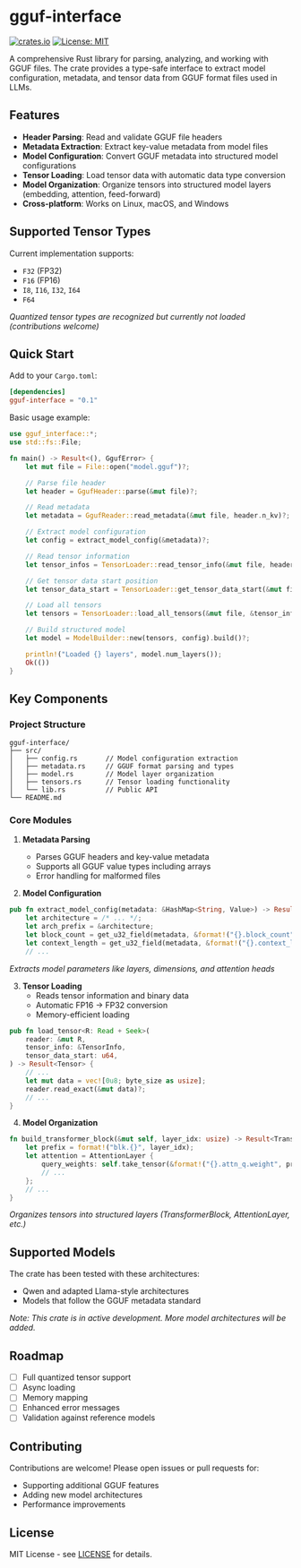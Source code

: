 # gguf-interface

[![crates.io](https://img.shields.io/crates/v/gguf-interface)](https://crates.io/crates/gguf-interface)
[![License: MIT](https://img.shields.io/badge/License-MIT-blue.svg)](LICENSE)

A comprehensive Rust library for parsing, analyzing, and working with GGUF files. The crate provides a type-safe interface to extract model configuration, metadata, and tensor data from GGUF format files used in LLMs.

## Features

- **Header Parsing**: Read and validate GGUF file headers
- **Metadata Extraction**: Extract key-value metadata from model files
- **Model Configuration**: Convert GGUF metadata into structured model configurations
- **Tensor Loading**: Load tensor data with automatic data type conversion
- **Model Organization**: Organize tensors into structured model layers (embedding, attention, feed-forward)
- **Cross-platform**: Works on Linux, macOS, and Windows

## Supported Tensor Types
Current implementation supports:
- `F32` (FP32)
- `F16` (FP16)
- `I8`, `I16`, `I32`, `I64`
- `F64`

*Quantized tensor types are recognized but currently not loaded (contributions welcome)*

## Quick Start

Add to your `Cargo.toml`:
```toml
[dependencies]
gguf-interface = "0.1"
```

Basic usage example:
```rust
use gguf_interface::*;
use std::fs::File;

fn main() -> Result<(), GgufError> {
    let mut file = File::open("model.gguf")?;

    // Parse file header
    let header = GgufHeader::parse(&mut file)?;

    // Read metadata
    let metadata = GgufReader::read_metadata(&mut file, header.n_kv)?;

    // Extract model configuration
    let config = extract_model_config(&metadata)?;

    // Read tensor information
    let tensor_infos = TensorLoader::read_tensor_info(&mut file, header.n_tensors)?;

    // Get tensor data start position
    let tensor_data_start = TensorLoader::get_tensor_data_start(&mut file)?;

    // Load all tensors
    let tensors = TensorLoader::load_all_tensors(&mut file, &tensor_infos, tensor_data_start)?;

    // Build structured model
    let model = ModelBuilder::new(tensors, config).build()?;

    println!("Loaded {} layers", model.num_layers());
    Ok(())
}
```

## Key Components

### Project Structure
```terminal
gguf-interface/
├── src/
│   ├── config.rs       // Model configuration extraction
│   ├── metadata.rs     // GGUF format parsing and types
│   ├── model.rs        // Model layer organization
│   ├── tensors.rs      // Tensor loading functionality
│   └── lib.rs          // Public API
└── README.md
```

### Core Modules
1. **Metadata Parsing**
   - Parses GGUF headers and key-value metadata
   - Supports all GGUF value types including arrays
   - Error handling for malformed files

2. **Model Configuration**
```rs gguf-interface/src/config.rs#L13-27
pub fn extract_model_config(metadata: &HashMap<String, Value>) -> Result<ModelConfig> {
    let architecture = /* ... */;
    let arch_prefix = &architecture;
    let block_count = get_u32_field(metadata, &format!("{}.block_count", arch_prefix))?;
    let context_length = get_u32_field(metadata, &format!("{}.context_length", arch_prefix))?;
    // ...
```
*Extracts model parameters like layers, dimensions, and attention heads*

3. **Tensor Loading**
   - Reads tensor information and binary data
   - Automatic FP16 → FP32 conversion
   - Memory-efficient loading
```rs gguf-interface/src/tensors.rs#L98-112
pub fn load_tensor<R: Read + Seek>(
    reader: &mut R,
    tensor_info: &TensorInfo,
    tensor_data_start: u64,
) -> Result<Tensor> {
    // ...
    let mut data = vec![0u8; byte_size as usize];
    reader.read_exact(&mut data)?;
    // ...
}
```

4. **Model Organization**
```rs gguf-interface/src/model.rs#L197-233
fn build_transformer_block(&mut self, layer_idx: usize) -> Result<TransformerBlock> {
    let prefix = format!("blk.{}", layer_idx);
    let attention = AttentionLayer {
        query_weights: self.take_tensor(&format!("{}.attn_q.weight", prefix))?,
        // ...
    };
    // ...
}
```
*Organizes tensors into structured layers (TransformerBlock, AttentionLayer, etc.)*

## Supported Models

The crate has been tested with these architectures:
- Qwen and adapted Llama-style architectures
- Models that follow the GGUF metadata standard

*Note: This crate is in active development. More model architectures will be added.*

## Roadmap

- [ ] Full quantized tensor support
- [ ] Async loading
- [ ] Memory mapping
- [ ] Enhanced error messages
- [ ] Validation against reference models

## Contributing

Contributions are welcome! Please open issues or pull requests for:
- Supporting additional GGUF features
- Adding new model architectures
- Performance improvements

## License

MIT License - see [LICENSE](LICENSE) for details.

